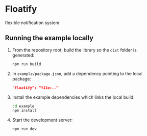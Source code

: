 # Floatify
flexible notification system

## Running the example locally

1. From the repository root, build the library so the `dist` folder is generated:
   ```bash
   npm run build
   ```
2. In `example/package.json`, add a dependency pointing to the local package:
   ```json
   "floatify": "file:.."
   ```
3. Install the example dependencies which links the local build:
   ```bash
   cd example
   npm install
   ```
4. Start the development server:
   ```bash
   npm run dev
   ```
